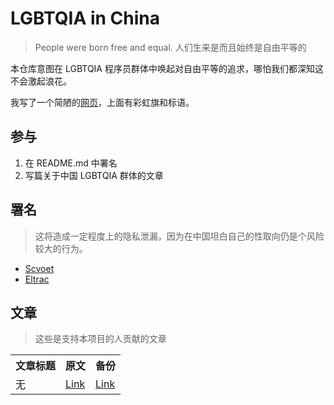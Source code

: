 # LGBTQIA in China

> People were born free and equal. 人们生来是而且始终是自由平等的

本仓库意图在 LGBTQIA 程序员群体中唤起对自由平等的追求，哪怕我们都深知这不会激起浪花。

我写了一个简陋的[网页](https://scvoet.github.io/LGBTIQ-in-China)，上面有彩虹旗和标语。

## 参与

1. 在 README.md 中署名
2. 写篇关于中国 LGBTQIA 群体的文章

## 署名

> 这将造成一定程度上的隐私泄漏，因为在中国坦白自己的性取向仍是个风险较大的行为。

- [Scvoet](https://github.com/scvoet)
- [Eltrac](https://github.com/BigCoke233)

## 文章

> 这些是支持本项目的人贡献的文章

<table>
 <tr>
   <th>文章标题</th>
   <th>原文</th>
   <th>备份</th>
 </tr>
 <tr id="none">
   <td>无</td>
   <td><a href="#">Link</a></td>
   <td><a href="#">Link</a></td>
 <tr>
</table>
